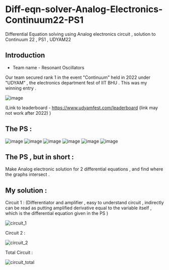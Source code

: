 # Diff-eqn-solver-Analog-Electronics-Continuum22-PS1
Differential Equation solving using Analog electronics circuit , solution to Continuum 22 , PS1 , UDYAM22 

## Introduction 

* Team name - Resonant Oscillators 

Our team secured rank 1 in the event "Continuum" held in 2022 under "UDYAM" , the electronics department fest of IIT BHU . This was my winning entry .

![image](https://user-images.githubusercontent.com/86561124/163671925-9755bb24-01d6-406c-b0de-fea577dc9b5a.png)

(Link to leaderboard - https://www.udyamfest.com/leaderboard  (link may not work after 2022) )

## The PS :

![image](https://user-images.githubusercontent.com/86561124/163672148-1bc503fe-07a8-40d8-9a33-bb4b29ddb7eb.png)
![image](https://user-images.githubusercontent.com/86561124/163672150-11b3f973-3241-4f14-8d6f-063f20ee2e5d.png)
![image](https://user-images.githubusercontent.com/86561124/163672154-69ae29b1-fe28-4f53-a81a-0447c311bdff.png)
![image](https://user-images.githubusercontent.com/86561124/163672157-28e44641-f432-45fc-b1dc-9c3c1d80f9e8.png)
![image](https://user-images.githubusercontent.com/86561124/163672174-6291b4b4-a710-47bd-8cae-21994436553c.png)
![image](https://user-images.githubusercontent.com/86561124/163672177-bd12a481-25e0-49d0-92ff-886583478008.png)

## The PS , but in short :

Make Analog electronic solution for 2 differential equations , and find where the graphs intersect .

## My solution :

Circuit 1 : (Differentiator and amplifier , easy to understand circuit , indirectly can be read as putting amplified derivative equal to the variable itself , which is the differential equation given in the PS )

![circuit_1](https://user-images.githubusercontent.com/86561124/163672410-d0fce09d-cb93-4ff8-bd3e-40a0171f3781.JPG)

Circuit 2 :

![circuit_2](https://user-images.githubusercontent.com/86561124/163672424-7dbb0894-e35a-46ba-bd69-14c54d80901a.JPG)

Total Circuit :

![circuit_total](https://user-images.githubusercontent.com/86561124/163672432-3ac3f1fc-949b-4d17-b1a2-2465602d3c20.JPG)





